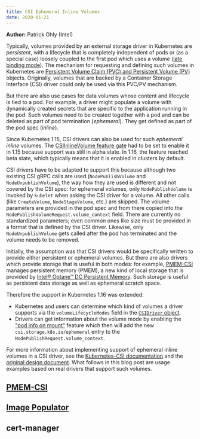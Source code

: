 ```yaml
---
title: CSI Ephemeral Inline Volumes
date: 2020-01-21
---
```


**Author:** Patrick Ohly (Intel)

Typically, volumes provided by an external storage driver in
Kubernetes are *persistent*, with a lifecycle that is completely
independent of pods or (as a special case) loosely coupled to the
first pod which uses a volume ([late binding
mode](https://kubernetes.io/docs/concepts/storage/storage-classes/#volume-binding-mode)).
The mechanism for requesting and defining such volumes in Kubernetes
are [Persistent Volume Claim (PVC) and Persistent Volume
(PV)](https://kubernetes.io/docs/concepts/storage/persistent-volumes/)
objects. Originally, volumes that are backed by a Container Storage Interface
(CSI) driver could only be used via this PVC/PV mechanism.

But there are also use cases for data volumes whose content and
lifecycle is tied to a pod. For example, a driver might populate a
volume with dynamically created secrets that are specific to the
application running in the pod. Such volumes need to be created
together with a pod and can be deleted as part of pod termination
(*ephemeral*). They get defined as part of the pod spec (*inline*).

Since Kubernetes 1.15, CSI drivers can also be used for such
*ephemeral inline* volumes. The [CSIInlineVolume feature
gate](https://kubernetes.io/docs/reference/command-line-tools-reference/feature-gates/)
had to be set to enable it in 1.15 because support was still in alpha
state. In 1.16, the feature reached beta state, which typically means
that it is enabled in clusters by default.

CSI drivers have to be adapted to support this because although two
existing CSI gRPC calls are used (`NodePublishVolume` and `NodeUnpublishVolume`),
the way how they are
used is different and not covered by the CSI spec: for ephemeral
volumes, only `NodePublishVolume` is invoked by `kubelet` when asking
the CSI driver for a volume. All other calls
(like `CreateVolume`, `NodeStageVolume`, etc.) are skipped. The volume
parameters are provided in the pod spec and from there copied into the
`NodePublishVolumeRequest.volume_context` field. There are currently
no standardized parameters; even common ones like size must be
provided in a format that is defined by the CSI driver. Likewise, only
`NodeUnpublishVolume` gets called after the pod has terminated and the
volume needs to be removed.

Initially, the assumption was that CSI drivers would be specifically
written to provide either persistent or ephemeral volumes. But there
are also drivers which provide storage that is useful in both modes:
for example, [PMEM-CSI](https://github.com/intel/pmem-csi) manages
persistent memory (PMEM), a new kind of local storage that is provided
by [Intel® Optane™ DC Persistent
Memory](https://www.intel.com/content/www/us/en/architecture-and-technology/optane-dc-persistent-memory.html). Such
storage is useful as persistent data storage as well as ephemeral
scratch space.

Therefore the support in Kubernetes 1.16 was extended:
* Kubernetes and users can determine which kind of volumes a driver
  supports via the `volumeLifecycleModes` field in the [`CSIDriver`
  object](https://kubernetes-csi.github.io/docs/csi-driver-object.html#what-fields-does-the-csidriver-object-have).
* Drivers can get information about the volume mode by enabling the
  ["pod info on
  mount"](https://kubernetes-csi.github.io/docs/pod-info.html) feature
  which then will add the new `csi.storage.k8s.io/ephemeral` entry to
  the `NodePublishRequest.volume_context`.

For more information about implementing support of ephemeral inline
volumes in a CSI driver, see the [Kubernetes-CSI
documentation](https://kubernetes-csi.github.io/docs/ephemeral-local-volumes.html)
and the [original design
document](https://github.com/kubernetes/enhancements/blob/master/keps/sig-storage/20190122-csi-inline-volumes.md). What
follows in this blog post are usage examples based on real drivers
that support such volumes.

## [PMEM-CSI](https://github.com/intel/pmem-csi)

## [Image Populator](https://github.com/kubernetes-csi/csi-driver-image-populator)

## cert-manager
